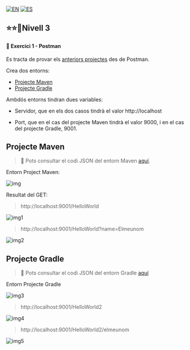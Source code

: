 [![EN](https://img.shields.io/badge/EN-blue.svg?logo=googletranslate&logoColor=white)](https://github.com/ariamdev/IT-ACADEMY-SPRINT-4/blob/main/Tasca%20S4.01%20Introducci%C3%B3%20a%20Spring/Lvl3/README.md)
[![ES](https://img.shields.io/badge/ES-red.svg?logo=googletranslate&logoColor=white)](https://github.com/ariamdev/IT-ACADEMY-SPRINT-4/blob/main/Tasca%20S4.01%20Introducci%C3%B3%20a%20Spring/Lvl3/README.es.md)

⭐⭐🌟Nivell 3
-

#### 📍 Exercici 1 - Postman
Es tracta de provar els [anteriors projectes](https://github.com/ariamdev/IT-ACADEMY-SPRINT-4/blob/main/Tasca%20S4.01%20Introducci%C3%B3%20a%20Spring/README.md) des de Postman.

Crea dos entorns:

- [Projecte Maven](#mav)
- [Projecte Gradle](#grd)

Ambdós entorns tindran dues variables:

- Servidor, que en els dos casos tindrà el valor http://localhost

- Port, que en el cas del projecte Maven tindrà el valor 9000, i en el cas del projecte Gradle, 9001.

<a name="mav"></a>

Projecte Maven
-

> 📂 Pots consultar el codi JSON del entorn Maven [aquí](https://github.com/ariamdev/IT-ACADEMY-SPRINT-4/blob/main/Tasca%20S4.01%20Introducci%C3%B3%20a%20Spring/Lvl3/Resources/Postman/Project%20Maven.postman_environment.json).

Entorn Project Maven:

![img](https://github.com/ariamdev/IT-ACADEMY-SPRINT-4/blob/main/Tasca%20S4.01%20Introducci%C3%B3%20a%20Spring/Lvl3/Resources/Photo/img.png)

Resultat del GET:

>http://localhost:9001/HelloWorld

![img1](https://github.com/ariamdev/IT-ACADEMY-SPRINT-4/blob/main/Tasca%20S4.01%20Introducci%C3%B3%20a%20Spring/Lvl3/Resources/Photo/img_1.png)

>http://localhost:9001/HelloWorld?name=Elmeunom

![img2](https://github.com/ariamdev/IT-ACADEMY-SPRINT-4/blob/main/Tasca%20S4.01%20Introducci%C3%B3%20a%20Spring/Lvl3/Resources/Photo/img_2.png)

<a name="grd"></a>

Projecte Gradle
-

> 📂 Pots consultar el codi JSON del entorn Gradle [aquí](https://github.com/ariamdev/IT-ACADEMY-SPRINT-4/blob/main/Tasca%20S4.01%20Introducci%C3%B3%20a%20Spring/Lvl3/Resources/Postman/Project%20Gradle.postman_environment.json)

Entorn Projecte Gradle

![img3](https://github.com/ariamdev/IT-ACADEMY-SPRINT-4/blob/main/Tasca%20S4.01%20Introducci%C3%B3%20a%20Spring/Lvl3/Resources/Photo/img_3.png)

>http://localhost:9001/HelloWorld2

![img4](https://github.com/ariamdev/IT-ACADEMY-SPRINT-4/blob/main/Tasca%20S4.01%20Introducci%C3%B3%20a%20Spring/Lvl3/Resources/Photo/img_4.png)

>http://localhost:9001/HelloWorld2/elmeunom

![img5](https://github.com/ariamdev/IT-ACADEMY-SPRINT-4/blob/main/Tasca%20S4.01%20Introducci%C3%B3%20a%20Spring/Lvl3/Resources/Photo/img_5.png)
